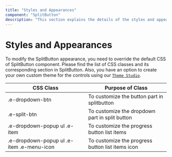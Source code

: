 ```yaml
---
title: "Styles and Appearances"
component: "SplitButton"
description: "This section explains the details of the styles and appearances of the Angular SplitButton"
---
```


# Styles and Appearances

To modify the SplitButton appearance, you need to override the default CSS of SplitButton component. Please find the list of CSS classes and its corresponding section in SplitButton. Also, you have an option to create your own custom theme for the controls using our [`Theme Studio`](https://ej2.syncfusion.com/themestudio/?theme=material).

CSS Class | Purpose of Class
-----|-----
|.e-dropdown-btn|To customize the button part in splitbutton
|.e-split-btn|To customize the dropdown part in split button
|.e-dropdown-popup ul .e-item|To customize the progress button list items
|.e-dropdown-popup ul .e-item .e-menu-icon |To customize the progress button list items icon
